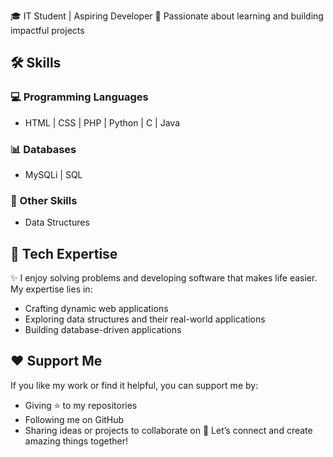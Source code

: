 🎓 IT Student | Aspiring Developer
🌟 Passionate about learning and building impactful projects

## 🛠 Skills
### 💻 Programming Languages
- HTML | CSS | PHP | Python | C | Java
### 📊 Databases
- MySQLi | SQL
### 🔗 Other Skills
- Data Structures

## 🚀 Tech Expertise
✨ I enjoy solving problems and developing software that makes life easier. My expertise lies in:

- Crafting dynamic web applications
- Exploring data structures and their real-world applications
- Building database-driven applications

## ❤️ Support Me
If you like my work or find it helpful, you can support me by:

- Giving ⭐️ to my repositories
- Following me on GitHub
- Sharing ideas or projects to collaborate on
💌 Let’s connect and create amazing things together!
